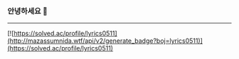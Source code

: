 ### 안녕하세요 👋
---
[![https://solved.ac/profile/lyrics0511](http://mazassumnida.wtf/api/v2/generate_badge?boj=lyrics0511)](https://solved.ac/profile/lyrics0511)


<!--
**Yeriimii/Yeriimii** is a ✨ _special_ ✨ repository because its `README.md` (this file) appears on your GitHub profile.

Here are some ideas to get you started:

- 🔭 I’m currently working on ...
- 🌱 I’m currently learning ...
- 👯 I’m looking to collaborate on ...
- 🤔 I’m looking for help with ...
- 💬 Ask me about ...
- 📫 How to reach me: ...
- 😄 Pronouns: ...
- ⚡ Fun fact: ...
-->
